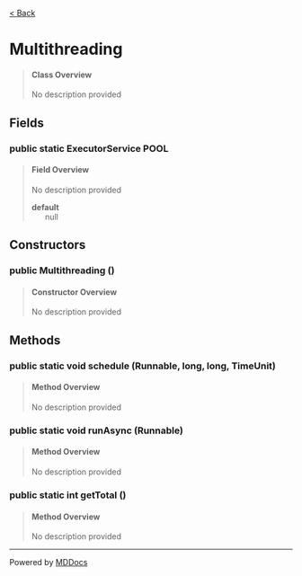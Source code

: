 [< Back](../README.md)
# Multithreading #
>#### Class Overview ####
>No description provided
## Fields ##
### public static ExecutorService POOL ###
>#### Field Overview ####
>No description provided
>
>**default**<br />
>&nbsp;&nbsp;&nbsp;&nbsp;&nbsp;&nbsp;null
>
## Constructors ##
### public Multithreading () ###
>#### Constructor Overview ####
>No description provided
>
## Methods ##
### public static void schedule (Runnable, long, long, TimeUnit) ###
>#### Method Overview ####
>No description provided
>
### public static void runAsync (Runnable) ###
>#### Method Overview ####
>No description provided
>
### public static int getTotal () ###
>#### Method Overview ####
>No description provided
>

---
Powered by [MDDocs](https://github.com/VRCube/MDDocs)